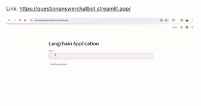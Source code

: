 

Link: https://questionanswerchatbot.streamlit.app/


<p align="center">
<img src="QAbot_gif.gif"  />
</p>

